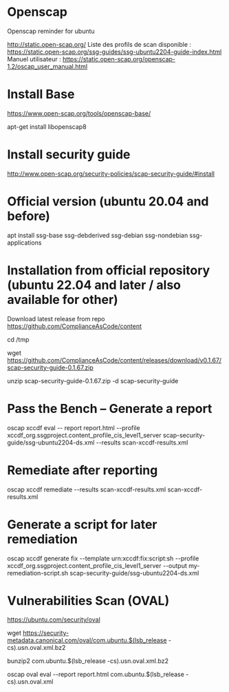 # Openscap

Openscap reminder for ubuntu

http://static.open-scap.org/
Liste des profils de scan disponible :
https://static.open-scap.org/ssg-guides/ssg-ubuntu2204-guide-index.html
Manuel utilisateur :
https://static.open-scap.org/openscap-1.2/oscap_user_manual.html 

# Install Base

https://www.open-scap.org/tools/openscap-base/

apt-get install libopenscap8

# Install security guide 

http://www.open-scap.org/security-policies/scap-security-guide/#install

# Official version (ubuntu 20.04 and before)

apt install ssg-base ssg-debderived ssg-debian ssg-nondebian ssg-applications

# Installation from official repository (ubuntu 22.04 and later / also available for other)

Download latest release from repo https://github.com/ComplianceAsCode/content

cd /tmp

wget https://github.com/ComplianceAsCode/content/releases/download/v0.1.67/scap-security-guide-0.1.67.zip

unzip scap-security-guide-0.1.67.zip -d scap-security-guide

# Pass the Bench – Generate a report

oscap xccdf eval -- report report.html --profile xccdf_org.ssgproject.content_profile_cis_level1_server  scap-security-guide/ssg-ubuntu2204-ds.xml --results scan-xccdf-results.xml

# Remediate after reporting

oscap xccdf remediate --results scan-xccdf-results.xml scan-xccdf-results.xml

# Generate a script for later remediation 

oscap xccdf generate fix --template urn:xccdf:fix:script:sh --profile xccdf_org.ssgproject.content_profile_cis_level1_server --output my-remediation-script.sh scap-security-guide/ssg-ubuntu2204-ds.xml

# Vulnerabilities Scan (OVAL)

https://ubuntu.com/security/oval

wget https://security-metadata.canonical.com/oval/com.ubuntu.$(lsb_release -cs).usn.oval.xml.bz2

bunzip2 com.ubuntu.$(lsb_release -cs).usn.oval.xml.bz2

oscap oval eval --report report.html com.ubuntu.$(lsb_release -cs).usn.oval.xml

